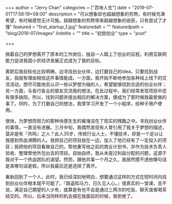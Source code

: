 +++
author = "Jerry Chan"
categories = ["百味人生"]
date = "2019-07-01T17:58:19+08:00"
description = "可以想象却也超越想象的煎熬，有时候充满希望，有时候感觉无计可施。超越想象的煎熬带来超越想象的收获，只有尝试了才懂"
featured = "first_startup_1.jpg"
featuredalt = ""
featuredpath = "blog/2019-07/images"
linktitle = ""
title = "初尝创业"
type = "post"

+++

揣着自己的梦想离开了原本的工作岗位，独自一人踏上了创业的征程，利用互联网能力促进我国小农经济发展正式成为了我的目标。

离职后我目标也比较明确，边寻找创业伙伴，边打磨自己的idea，只要找到战友，我就有理由相信这件事情能成。一方面，我开始不断地参加各种线上线下的交流活动，想尽可能地去认识一些以梦想为轴的人，希望能够找到合适的创业伙伴；另一方面，与各行各业的朋友交流我的想法，在此过程中，我们经常发现项目中还有很多缺陷，所以，找到问题并提出相应的解决方案，便成为了那时候我最爱做的事了。同时，为了打磨自己的想法，我曾学习开发了一个小程序，给种子用户使用。

很快，为梦想而努力的那种快感生生的被淹没在了现实的残酷之中。寻找创业伙伴的事情，一直没有进展。三月中旬，我偶然发现有人曾引用了我关于梦想的描述，莫非是有『共鸣』之人？此人35岁，传统行业人士，不懂技术，却是一个足以让我感到热血沸腾的人。我把自己的项目放在一边，加入了他已经有了一定投入的项目；我把他的项目看做自己的，帮他重写他之前的商业计划书，并作为技术负责人验收、整理曾他外包出去的项目。自始自终，我从未提过利益分配的问题，这源于我对于一个热血团队的渴望。然而，跟他共事一个月之久，我居然摸不透他哪句话是真哪句话是假，所以我最后还是选择了离开。

重新回到了一个人，此时，我已经深刻地明白，想要通过这样的方式在短时间内找到创业伙伴根本就不可能了。『路遥知马力，日久见人心。』很真实的一堂课，且不说，满足自己期望的人少有，就算是有也不会是通过三两次的吃饭、聊天或者喝茶结交的。所以，后来当同样的机会摆在我面前的时候，我拒绝了。